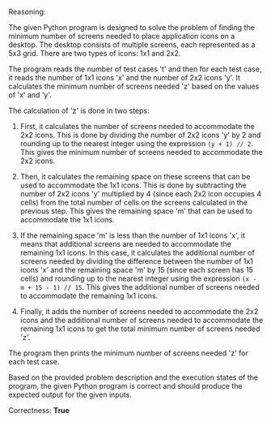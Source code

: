 Reasoning:

The given Python program is designed to solve the problem of finding the minimum number of screens needed to place application icons on a desktop. The desktop consists of multiple screens, each represented as a 5x3 grid. There are two types of icons: 1x1 and 2x2.

The program reads the number of test cases 't' and then for each test case, it reads the number of 1x1 icons 'x' and the number of 2x2 icons 'y'. It calculates the minimum number of screens needed 'z' based on the values of 'x' and 'y'.

The calculation of 'z' is done in two steps:

1. First, it calculates the number of screens needed to accommodate the 2x2 icons. This is done by dividing the number of 2x2 icons 'y' by 2 and rounding up to the nearest integer using the expression `(y + 1) // 2`. This gives the minimum number of screens needed to accommodate the 2x2 icons.

2. Then, it calculates the remaining space on these screens that can be used to accommodate the 1x1 icons. This is done by subtracting the number of 2x2 icons 'y' multiplied by 4 (since each 2x2 icon occupies 4 cells) from the total number of cells on the screens calculated in the previous step. This gives the remaining space 'm' that can be used to accommodate the 1x1 icons.

3. If the remaining space 'm' is less than the number of 1x1 icons 'x', it means that additional screens are needed to accommodate the remaining 1x1 icons. In this case, it calculates the additional number of screens needed by dividing the difference between the number of 1x1 icons 'x' and the remaining space 'm' by 15 (since each screen has 15 cells) and rounding up to the nearest integer using the expression `(x - m + 15 - 1) // 15`. This gives the additional number of screens needed to accommodate the remaining 1x1 icons.

4. Finally, it adds the number of screens needed to accommodate the 2x2 icons and the additional number of screens needed to accommodate the remaining 1x1 icons to get the total minimum number of screens needed 'z'.

The program then prints the minimum number of screens needed 'z' for each test case.

Based on the provided problem description and the execution states of the program, the given Python program is correct and should produce the expected output for the given inputs.

Correctness: **True**